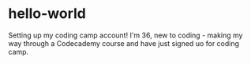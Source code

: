 # hello-world
Setting up my coding camp account!
I'm 36, new to coding - making my way through a Codecademy course and have just signed uo for coding camp.
